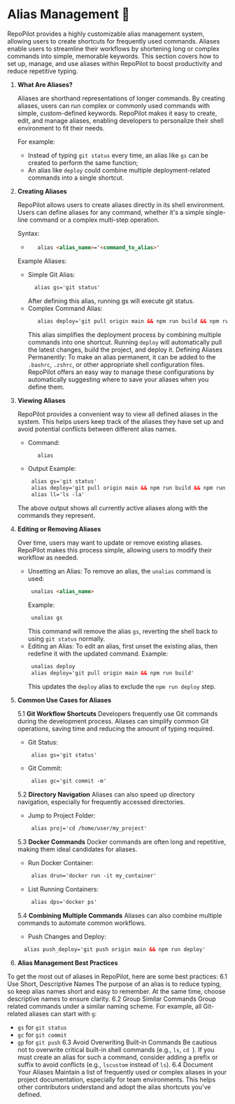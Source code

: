 # Alias Management 📝

RepoPilot provides a highly customizable alias management system, allowing users to create shortcuts for frequently used commands. Aliases enable users to streamline their workflows by shortening long or complex commands into simple, memorable keywords. 
This section covers how to set up, manage, and use aliases within RepoPilot to boost productivity and reduce repetitive typing.

1. **What Are Aliases?**

   Aliases are shorthand representations of longer commands. By creating aliases, users can run complex or commonly used commands with simple, custom-defined keywords. RepoPilot makes it easy to create, edit, and manage aliases,
   enabling developers to personalize their shell environment to fit their needs.

   For example:
   - Instead of typing ``` git status ``` every time, an alias like ``` gs ``` can be created to perform the same function;
   - An alias like ``` deploy ``` could combine multiple deployment-related commands into a single shortcut.
2. **Creating Aliases**

   RepoPilot allows users to create aliases directly in its shell environment. Users can define aliases for any command, whether it's a simple single-line command or a complex multi-step operation.

   Syntax:
   - ```html
        alias <alias_name>='<command_to_alias>'
     ```
   Example Aliases:
   - Simple Git Alias:
     ```html
       alias gs='git status'
     ```
     After defining this alias, running gs will execute git status.
   - Complex Command Alias:
     ```html
        alias deploy='git pull origin main && npm run build && npm run deploy'
     ```
     This alias simplifies the deployment process by combining multiple commands into one shortcut. Running ``` deploy ``` will automatically pull the latest changes, build the project, and deploy it.
     Defining Aliases Permanently:
     To make an alias permanent, it can be added to the ``` .bashrc ```, ``` .zshrc ```, or other appropriate shell configuration files.
     RepoPilot offers an easy way to manage these configurations by automatically suggesting where to save your aliases when you define them.
3. **Viewing Aliases**

   RepoPilot provides a convenient way to view all defined aliases in the system. This helps users keep track of the aliases they have set up and avoid potential conflicts between different alias names.
   - Command:
     ```html
        alias
     ```
   - Output Example:
     ```html
      alias gs='git status'
      alias deploy='git pull origin main && npm run build && npm run deploy'
      alias ll='ls -la'
     ```
   The above output shows all currently active aliases along with the commands they represent.
4. **Editing or Removing Aliases**

   Over time, users may want to update or remove existing aliases. RepoPilot makes this process simple, allowing users to modify their workflow as needed.

   - Unsetting an Alias:
     To remove an alias, the ``` unalias ``` command is used:
     ```html
      unalias <alias_name>
     ```
     Example:
     ```html
      unalias gs
     ```
     This command will remove the alias ``` gs ```, reverting the shell back to using ``` git status ``` normally.
   - Editing an Alias:
     To edit an alias, first unset the existing alias, then redefine it with the updated command.
     Example:
     ```html
      unalias deploy
      alias deploy='git pull origin main && npm run build'
     ```
     This updates the ``` deploy ``` alias to exclude the ``` npm run deploy ``` step.
5. **Common Use Cases for Aliases**

    5.1 **Git Workflow Shortcuts**
   Developers frequently use Git commands during the development process. Aliases can simplify common Git operations, saving time and reducing the amount of typing required.
   - Git Status:
     ```html
      alias gs='git status'
     ```
   - Git Commit:
     ```html
      alias gc='git commit -m'
     ```
   5.2 **Directory Navigation**
   Aliases can also speed up directory navigation, especially for frequently accessed directories.
   - Jump to Project Folder:
     ```html
      alias proj='cd /home/user/my_project'
     ```
   5.3 **Docker Commands**
   Docker commands are often long and repetitive, making them ideal candidates for aliases.
   - Run Docker Container:
     ```html
      alias drun='docker run -it my_container'
     ```
   - List Running Containers:
     ```html
      alias dps='docker ps'
     ```
   5.4 **Combining Multiple Commands**
   Aliases can also combine multiple commands to automate common workflows.
   - Push Changes and Deploy:
    ```html
      alias push_deploy='git push origin main && npm run deploy'
    ```
6. **Alias Management Best Practices**
 
 To get the most out of aliases in RepoPilot, here are some best practices:
 6.1 Use Short, Descriptive Names
   The purpose of an alias is to reduce typing, so keep alias names short and easy to remember. At the same time, choose descriptive names to ensure clarity.
 6.2 Group Similar Commands
   Group related commands under a similar naming scheme. For example, all Git-related aliases can start with ``` g ```:
   - ``` gs ``` for ``` git status ```
   - ``` gc ``` for ``` git commit ```
   - ``` gp ``` for ``` git push ```
 6.3 Avoid Overwriting Built-in Commands
     Be cautious not to overwrite critical built-in shell commands (e.g., ``` ls ```, ```cd ```).
     If you must create an alias for such a command, consider adding a prefix or suffix to avoid conflicts (e.g., ``` lscustom ``` instead of ``` ls ```).
 6.4 Document Your Aliases
     Maintain a list of frequently used or complex aliases in your project documentation, especially for team environments. This helps other contributors understand and adopt the alias shortcuts you’ve defined.

